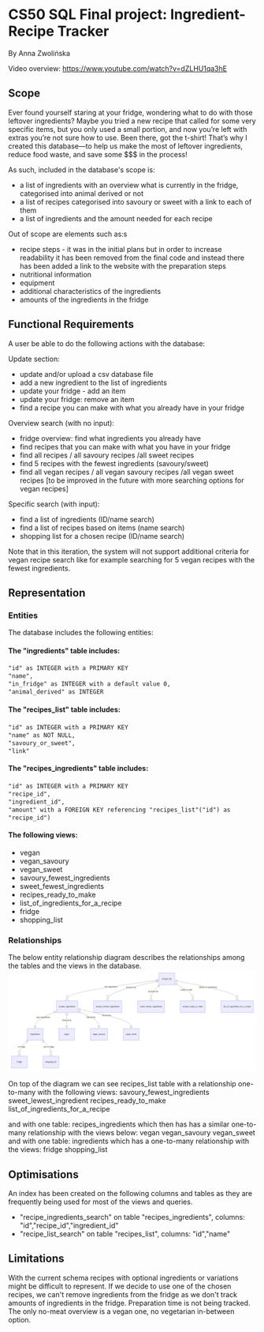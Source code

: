 # CS50 SQL Final project: Ingredient-Recipe Tracker

By Anna Zwolińska

Video overview: <https://www.youtube.com/watch?v=dZLHU1qa3hE>

## Scope

Ever found yourself staring at your fridge, wondering what to do with those leftover ingredients? Maybe you tried a new recipe that called for some very specific items, but you only used a small portion, and now you’re left with extras you’re not sure how to use. Been there, got the t-shirt! That’s why I created this database—to help us make the most of leftover ingredients, reduce food waste, and save some $$$ in the process!

 As such, included in the database's scope is:

* a list of ingredients with an overview what is currently in the fridge, categorised into animal derived or not
* a list of recipes categorised into savoury or sweet with a link to each of them
* a list of ingredients and the amount needed for each recipe

Out of scope are elements such as:s
* recipe steps - it was in the initial plans but in order to increase readability it has been removed from the final code and instead there has been added a link to the website with the preparation steps
* nutritional information
* equipment
* additional characteristics of the ingredients
* amounts of the ingredients in the fridge

## Functional Requirements

A user be able to do the following actions with the database:

Update section:
* update and/or upload a csv database file
* add a new ingredient to the list of ingredients
* update your fridge - add an item
* update your fridge: remove an item
* find a recipe you can make with what you already have in your fridge

Overview search (with no input):
* fridge overview: find what ingredients you already have
* find recipes that you can make with what you have in your fridge
* find all recipes / all savoury recipes /all sweet recipes
* find 5 recipes with the fewest ingredients (savoury/sweet)
* find all vegan recipes / all vegan savoury recipes /all vegan sweet recipes [to be improved in the future with more searching options for vegan recipes]

Specific search (with input):
* find a list of ingredients (ID/name search)
* find a list of recipes based on items (name search)
* shopping list for a chosen recipe (ID/name search)

Note that in this iteration, the system will not support additional criteria for vegan recipe search like for example searching for 5 vegan recipes with the fewest ingredients.

## Representation

### Entities

The database includes the following entities:

#### The "ingredients" table includes:
    "id" as INTEGER with a PRIMARY KEY
    "name",
    "in_fridge" as INTEGER with a default value 0,
    "animal_derived" as INTEGER
#### The "recipes_list" table includes:
    "id" as INTEGER with a PRIMARY KEY
    "name" as NOT NULL,
    "savoury_or_sweet",
    "link"
#### The "recipes_ingredients" table includes:
    "id" as INTEGER with a PRIMARY KEY
    "recipe_id",
    "ingredient_id",
    "amount" with a FOREIGN KEY referencing "recipes_list"("id") as "recipe_id")

#### The following views:
* vegan
* vegan_savoury
* vegan_sweet
* savoury_fewest_ingredients
* sweet_fewest_ingredients
* recipes_ready_to_make
* list_of_ingredients_for_a_recipe
* fridge
* shopping_list

### Relationships

The below entity relationship diagram describes the relationships among the tables and the views in the database.
![ER DIAGRAM](diagram.png)

On top of the diagram we can see recipes_list table with a relationship one-to-many with the following views:
savoury_fewest_ingredients
sweet_lewest_ingredient
recipes_ready_to_make
list_of_ingredients_for_a_recipe

and with one table:
recipes_ingredients
which then has has a similar one-to-many relationship with the views below:
vegan
vegan_savoury
vegan_sweet
and with one table:
ingredients
which has a one-to-many relationship with the views:
fridge
shopping_list

## Optimisations

An index has been created on the following columns and tables as they are frequently being used for most of the views and queries.
* "recipe_ingredients_search" on table "recipes_ingredients", columns: "id","recipe_id","ingredient_id"
* "recipe_list_search" on table "recipes_list", columns: "id","name"

## Limitations

With the current schema recipes with optional ingredients or variations might be difficult to represent.
If we decide to use one of the chosen recipes, we can't remove ingredients from the fridge as we don't track amounts of ingredients in the fridge.
Preparation time is not being tracked.
The only no-meat overview is a vegan one, no vegetarian in-between option.

